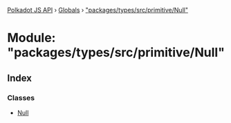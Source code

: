 [Polkadot JS API](../README.md) › [Globals](../globals.md) › ["packages/types/src/primitive/Null"](_packages_types_src_primitive_null_.md)

# Module: "packages/types/src/primitive/Null"

## Index

### Classes

* [Null](../classes/_packages_types_src_primitive_null_.null.md)
